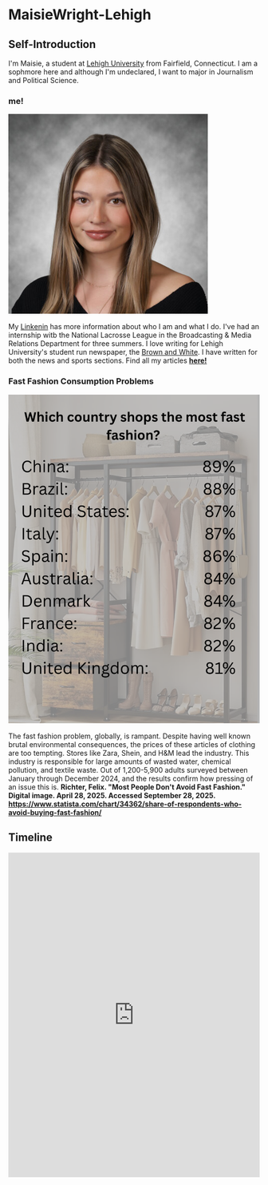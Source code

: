 # MaisieWright-Lehigh

## Self-Introduction 

I'm Maisie, a student at [Lehigh University](https://www2.lehigh.edu/) from Fairfield, Connecticut. I am a sophmore here and although I'm undeclared, I want to major in Journalism and Political Science. 

### me!
![me](https://github.com/MaisieWright-Lehigh/MaisieWright-Lehigh/blob/main/vantine_linked_in_2754145.jpg?raw=true)

My [Linkenin](https://www.linkedin.com/in/maisie-wright-666190307/) has more information about who I am and what I do. I've had an internship witb the National Lacrosse League in the Broadcasting & Media Relations Department for three summers. I love writing for Lehigh University's student run newspaper, the [Brown and White](https://thebrownandwhite.com/sports/). I have written for both the news and sports sections. Find all my articles [**here!**](https://thebrownandwhite.com/author/maw728/)

### Fast Fashion Consumption Problems
![infographic](https://github.com/MaisieWright-Lehigh/MaisieWright-Lehigh/blob/main/fast%20fashion%20info%20.png?raw=true)

The fast fashion problem, globally, is rampant. Despite having well known brutal environmental consequences, the prices of these articles of clothing are too tempting. Stores like Zara, Shein, and H&M lead the industry. This industry is responsible for large amounts of wasted water, chemical pollution, and textile waste. 
Out of 1,200-5,900 adults surveyed between January through December 2024, and the results confirm how pressing of an issue this is. 
**Richter, Felix. "Most People Don't Avoid Fast Fashion." Digital image. April 28, 2025. Accessed September 28, 2025. https://www.statista.com/chart/34362/share-of-respondents-who-avoid-buying-fast-fashion/**

## Timeline

<iframe src='https://cdn.knightlab.com/libs/timeline3/latest/embed/index.html?source=v2%3A2PACX-1vT9gT3A7Qitw7KnsMUvSBm-dCsRH3PtAfOBbK8BCe-99WSEhSBS1T6k5J9yZ3jsR_nWefCgbsYxPUuF&font=Default&lang=en&initial_zoom=2&width=100%25&height=650' width='100%' height='650' webkitallowfullscreen mozallowfullscreen allowfullscreen frameborder='0'></iframe>

